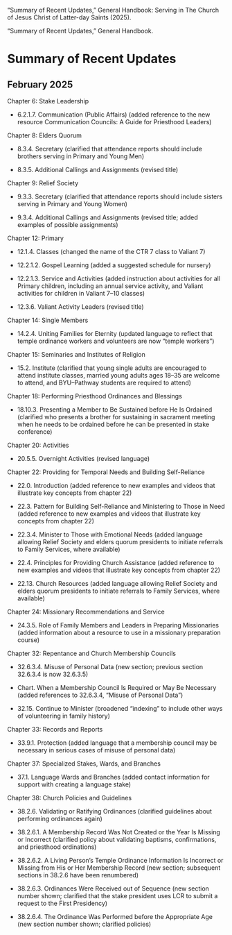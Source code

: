 “Summary of Recent Updates,” General Handbook: Serving in The Church of Jesus
Christ of Latter-day Saints (2025).

“Summary of Recent Updates,” General Handbook.

# Summary of Recent Updates

## February 2025

Chapter 6: Stake Leadership

  * 6.2.1.7. Communication (Public Affairs) (added reference to the new resource Communication Councils: A Guide for Priesthood Leaders)

Chapter 8: Elders Quorum

  * 8.3.4. Secretary (clarified that attendance reports should include brothers serving in Primary and Young Men)

  * 8.3.5. Additional Callings and Assignments (revised title)

Chapter 9: Relief Society

  * 9.3.3. Secretary (clarified that attendance reports should include sisters serving in Primary and Young Women)

  * 9.3.4. Additional Callings and Assignments (revised title; added examples of possible assignments)

Chapter 12: Primary

  * 12.1.4. Classes (changed the name of the CTR 7 class to Valiant 7)

  * 12.2.1.2. Gospel Learning (added a suggested schedule for nursery)

  * 12.2.1.3. Service and Activities (added instruction about activities for all Primary children, including an annual service activity, and Valiant activities for children in Valiant 7–10 classes)

  * 12.3.6. Valiant Activity Leaders (revised title)

Chapter 14: Single Members

  * 14.2.4. Uniting Families for Eternity (updated language to reflect that temple ordinance workers and volunteers are now “temple workers”)

Chapter 15: Seminaries and Institutes of Religion

  * 15.2. Institute (clarified that young single adults are encouraged to attend institute classes, married young adults ages 18–35 are welcome to attend, and BYU–Pathway students are required to attend)

Chapter 18: Performing Priesthood Ordinances and Blessings

  * 18.10.3. Presenting a Member to Be Sustained before He Is Ordained (clarified who presents a brother for sustaining in sacrament meeting when he needs to be ordained before he can be presented in stake conference)

Chapter 20: Activities

  * 20.5.5. Overnight Activities (revised language)

Chapter 22: Providing for Temporal Needs and Building Self-Reliance

  * 22.0. Introduction (added reference to new examples and videos that illustrate key concepts from chapter 22)

  * 22.3. Pattern for Building Self-Reliance and Ministering to Those in Need (added reference to new examples and videos that illustrate key concepts from chapter 22)

  * 22.3.4. Minister to Those with Emotional Needs (added language allowing Relief Society and elders quorum presidents to initiate referrals to Family Services, where available)

  * 22.4. Principles for Providing Church Assistance (added reference to new examples and videos that illustrate key concepts from chapter 22)

  * 22.13. Church Resources (added language allowing Relief Society and elders quorum presidents to initiate referrals to Family Services, where available)

Chapter 24: Missionary Recommendations and Service

  * 24.3.5. Role of Family Members and Leaders in Preparing Missionaries (added information about a resource to use in a missionary preparation course)

Chapter 32: Repentance and Church Membership Councils

  * 32.6.3.4. Misuse of Personal Data (new section; previous section 32.6.3.4 is now 32.6.3.5) 

  * Chart. When a Membership Council Is Required or May Be Necessary (added references to 32.6.3.4, “Misuse of Personal Data”)

  * 32.15. Continue to Minister (broadened “indexing” to include other ways of volunteering in family history)

Chapter 33: Records and Reports

  * 33.9.1. Protection (added language that a membership council may be necessary in serious cases of misuse of personal data)

Chapter 37: Specialized Stakes, Wards, and Branches

  * 37.1. Language Wards and Branches (added contact information for support with creating a language stake)

Chapter 38: Church Policies and Guidelines

  * 38.2.6. Validating or Ratifying Ordinances (clarified guidelines about performing ordinances again)

  * 38.2.6.1. A Membership Record Was Not Created or the Year Is Missing or Incorrect (clarified policy about validating baptisms, confirmations, and priesthood ordinations)

  * 38.2.6.2. A Living Person’s Temple Ordinance Information Is Incorrect or Missing from His or Her Membership Record (new section; subsequent sections in 38.2.6 have been renumbered)

  * 38.2.6.3. Ordinances Were Received out of Sequence (new section number shown; clarified that the stake president uses LCR to submit a request to the First Presidency)

  * 38.2.6.4. The Ordinance Was Performed before the Appropriate Age (new section number shown; clarified policies)

